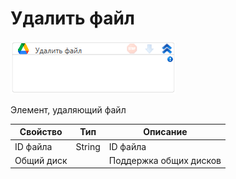 # Удалить файл

![](../../../../resources/activities/extra/labvs/googledrive/image-578.png)

Элемент, удаляющий файл

| Свойство   | Тип    | Описание               |
| ---------- | ------ | ---------------------- |
| ID файла   | String | ID файла               |
| Общий диск |        | Поддержка общих дисков |
